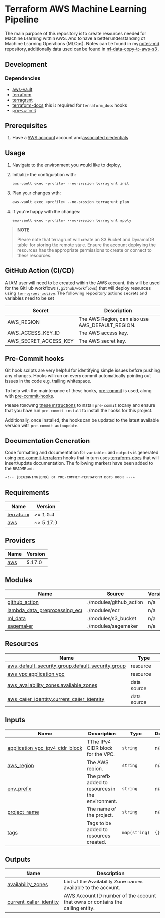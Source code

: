 # Terraform AWS Machine Learning Pipeline

The main purpose of this repository is to create resources needed for Machine Learning within AWS. And to have a better understanding of Machine Learning Operations (MLOps). Notes can be found in my [notes-md](https://github.com/kwame-mintah/notes-md) repository, additionally data used can be found in [ml-data-copy-to-aws-s3
](https://github.com/kwame-mintah/ml-data-copy-to-aws-s3).

## Development

### Dependencies

- [aws-vault](https://github.com/99designs/aws-vault)
- [terraform](https://www.terraform.io/)
- [terragrunt](https://terragrunt.gruntwork.io/)
- [terraform-docs](https://terraform-docs.io/) this is required for `terraform_docs` hooks
- [pre-commit](https://pre-commit.com/)

## Prerequisites

1. Have a [AWS account](https://aws.amazon.com/free) account and [associated credentials](https://docs.aws.amazon.com/general/latest/gr/aws-sec-cred-types.html)

## Usage

1. Navigate to the environment you would like to deploy,
2. Initialize the configuration with:

   ```bash
   aws-vault exec <profile> --no-session terragrunt init
   ```
3. Plan your changes with:

   ```bash
   aws-vault exec <profile> --no-session terragrunt plan
   ``` 
4. If you're happy with the changes:

   ```bash
   aws-vault exec <profile> --no-session terragrunt apply
   ```

> **NOTE**
>
> Please note that terragrunt will create an S3 Bucket and DynamoDB table, for storing the remote state. 
> Ensure the account deploying the resources has the appropriate permissions to create or connect to these resources.

## GitHub Action (CI/CD)

A IAM user will need to be created within the AWS account, this will be used for the GitHub workflows (`.github/workflows`) that will deploy resources using [`terragrunt-action`](https://github.com/gruntwork-io/terragrunt-action). The following repository actions secrets and variables need to be set

| Secret                | Description                                      |
| --------------------- | ------------------------------------------------ |
| AWS_REGION            | The AWS Region, can also use AWS_DEFAULT_REGION. |
| AWS_ACCESS_KEY_ID     | The AWS access key.                              |
| AWS_SECRET_ACCESS_KEY | The AWS secret key.                              |

## Pre-Commit hooks

Git hook scripts are very helpful for identifying simple issues before pushing any changes. Hooks will run on every commit automatically pointing out issues in the code e.g. trailing whitespace.

To help with the maintenance of these hooks, [pre-commit](https://pre-commit.com/) is used, along with [pre-commit-hooks](https://pre-commit.com/#install).

Please following [these instructions](https://pre-commit.com/#install) to install `pre-commit` locally and ensure that you have run `pre-commit install` to install the hooks for this project.

Additionally, once installed, the hooks can be updated to the latest available version with `pre-commit autoupdate`.

## Documentation Generation

Code formatting and documentation for `variables` and `outputs` is generated using [pre-commit-terraform](https://github.com/antonbabenko/pre-commit-terraform/releases) hooks that in turn uses [terraform-docs](https://github.com/terraform-docs/terraform-docs) that will insert/update documentation. The following markers have been added to the `README.md`:

```
<!-- {BEGINNING|END} OF PRE-COMMIT-TERRAFORM DOCS HOOK --->
```

<!-- BEGINNING OF PRE-COMMIT-TERRAFORM DOCS HOOK --->
## Requirements

| Name | Version |
|------|---------|
| <a name="requirement_terraform"></a> [terraform](#requirement\_terraform) | >= 1.5.4 |
| <a name="requirement_aws"></a> [aws](#requirement\_aws) | ~> 5.17.0 |

## Providers

| Name | Version |
|------|---------|
| <a name="provider_aws"></a> [aws](#provider\_aws) | 5.17.0 |

## Modules

| Name | Source | Version |
|------|--------|---------|
| <a name="module_github_action"></a> [github\_action](#module\_github\_action) | ./modules/github_action | n/a |
| <a name="module_lambda_data_preprocessing_ecr"></a> [lambda\_data\_preprocessing\_ecr](#module\_lambda\_data\_preprocessing\_ecr) | ./modules/ecr | n/a |
| <a name="module_ml_data"></a> [ml\_data](#module\_ml\_data) | ./modules/s3_bucket | n/a |
| <a name="module_sagemaker"></a> [sagemaker](#module\_sagemaker) | ./modules/sagemaker | n/a |

## Resources

| Name | Type |
|------|------|
| [aws_default_security_group.default_security_group](https://registry.terraform.io/providers/hashicorp/aws/latest/docs/resources/default_security_group) | resource |
| [aws_vpc.application_vpc](https://registry.terraform.io/providers/hashicorp/aws/latest/docs/resources/vpc) | resource |
| [aws_availability_zones.available_zones](https://registry.terraform.io/providers/hashicorp/aws/latest/docs/data-sources/availability_zones) | data source |
| [aws_caller_identity.current_caller_identity](https://registry.terraform.io/providers/hashicorp/aws/latest/docs/data-sources/caller_identity) | data source |

## Inputs

| Name | Description | Type | Default | Required |
|------|-------------|------|---------|:--------:|
| <a name="input_application_vpc_ipv4_cidr_block"></a> [application\_vpc\_ipv4\_cidr\_block](#input\_application\_vpc\_ipv4\_cidr\_block) | TThe IPv4 CIDR block for the VPC. | `string` | n/a | yes |
| <a name="input_aws_region"></a> [aws\_region](#input\_aws\_region) | The AWS region. | `string` | n/a | yes |
| <a name="input_env_prefix"></a> [env\_prefix](#input\_env\_prefix) | The prefix added to resources in the environment. | `string` | n/a | yes |
| <a name="input_project_name"></a> [project\_name](#input\_project\_name) | The name of the project. | `string` | n/a | yes |
| <a name="input_tags"></a> [tags](#input\_tags) | Tags to be added to resources created. | `map(string)` | `{}` | no |

## Outputs

| Name | Description |
|------|-------------|
| <a name="output_availability_zones"></a> [availability\_zones](#output\_availability\_zones) | List of the Availability Zone names available to the account. |
| <a name="output_current_caller_identity"></a> [current\_caller\_identity](#output\_current\_caller\_identity) | AWS Account ID number of the account that owns or contains the <br>calling entity. |
<!-- END OF PRE-COMMIT-TERRAFORM DOCS HOOK --->
